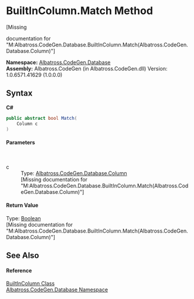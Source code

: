 # BuiltInColumn.Match Method 
 

\[Missing <summary> documentation for "M:Albatross.CodeGen.Database.BuiltInColumn.Match(Albatross.CodeGen.Database.Column)"\]

**Namespace:**&nbsp;<a href="N_Albatross_CodeGen_Database.md">Albatross.CodeGen.Database</a><br />**Assembly:**&nbsp;Albatross.CodeGen (in Albatross.CodeGen.dll) Version: 1.0.6571.41629 (1.0.0.0)

## Syntax

**C#**<br />
``` C#
public abstract bool Match(
	Column c
)
```


#### Parameters
&nbsp;<dl><dt>c</dt><dd>Type: <a href="T_Albatross_CodeGen_Database_Column.md">Albatross.CodeGen.Database.Column</a><br />\[Missing <param name="c"/> documentation for "M:Albatross.CodeGen.Database.BuiltInColumn.Match(Albatross.CodeGen.Database.Column)"\]</dd></dl>

#### Return Value
Type: <a href="http://msdn2.microsoft.com/en-us/library/a28wyd50" target="_blank">Boolean</a><br />\[Missing <returns> documentation for "M:Albatross.CodeGen.Database.BuiltInColumn.Match(Albatross.CodeGen.Database.Column)"\]

## See Also


#### Reference
<a href="T_Albatross_CodeGen_Database_BuiltInColumn.md">BuiltInColumn Class</a><br /><a href="N_Albatross_CodeGen_Database.md">Albatross.CodeGen.Database Namespace</a><br />